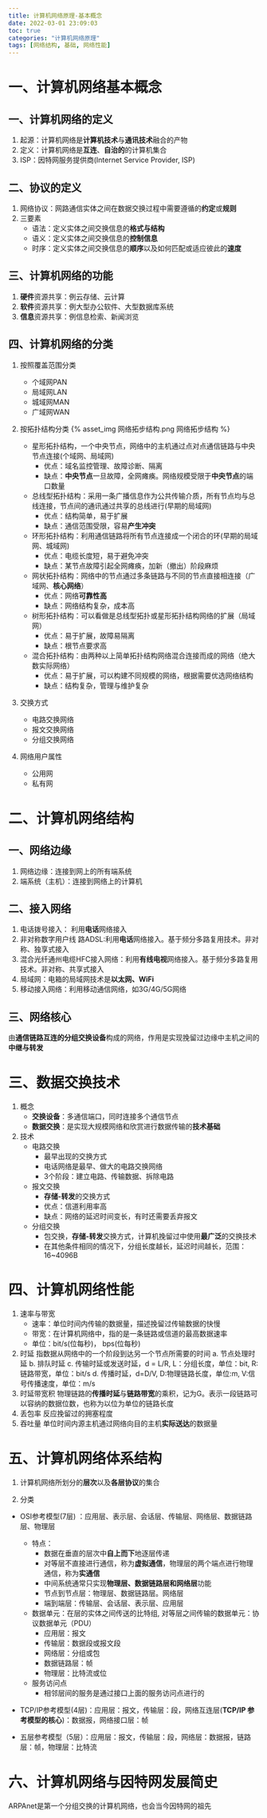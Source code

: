 ```yaml
---
title: 计算机网络原理-基本概念
date: 2022-03-01 23:09:03
toc: true
categories: "计算机网络原理"
tags: [网络结构, 基础, 网络性能]
---
```


# 一、计算机网络基本概念

## 一、计算机网络的定义
1. 起源：计算机网络是**计算机技术**与**通讯技术**融合的产物
2. 定义：计算机网络是**互连**、**自治的**的计算机集合
3. ISP：因特网服务提供商(Internet Service Provider, ISP)

## 二、协议的定义
1. 网络协议：网路通信实体之间在数据交换过程中需要遵循的**约定**或**规则**
2. 三要素
    - 语法：定义实体之间交换信息的**格式与结构**
    - 语义：定义实体之间交换信息的**控制信息**
    - 时序：定义实体之间交换信息的**顺序**以及如何匹配或适应彼此的**速度**


## 三、计算机网络的功能
1. **硬件**资源共享：例云存储、云计算
2. **软件**资源共享：例大型办公软件、大型数据库系统
3. **信息**资源共享：例信息检索、新闻浏览

## 四、计算机网络的分类
1. 按照覆盖范围分类
   - 个域网PAN 
   - 局域网LAN
   - 城域网MAN
   - 广域网WAN

2. 按拓扑结构分类
   {% asset_img 网络拓步结构.png 网络拓步结构 %}

   - 星形拓扑结构，一个中央节点，网络中的主机通过点对点通信链路与中央节点连接(个域网、局域网)
     - 优点：域名监控管理、故障诊断、隔离
     - 缺点：**中央节点**一旦故障，全网瘫痪。网络规模受限于**中央节点**的端口数量 
   - 总线型拓扑结构：采用一条广播信息作为公共传输介质，所有节点均与总线连接，节点间的通讯通过共享的总线进行(早期的局域网)
     - 优点：结构简单，易于扩展
     - 缺点：通信范围受限，容易**产生冲突**
   - 环形拓扑结构：利用通信链路将所有节点连接成一个闭合的环(早期的局域网、城域网)
     - 优点：电缆长度短，易于避免冲突
     - 缺点：某节点故障引起全网瘫痪，加新（撤出）阶段麻烦
   - 网状拓扑结构：网络中的节点通过多条链路与不同的节点直接相连接（广域网、**核心网络**）
     - 优点：网络**可靠性高**
     - 缺点：网络结构复杂，成本高
   - 树形拓扑结构：可以看做是总线型拓扑或星形拓扑结构网络的扩展（局域网）
     - 优点：易于扩展，故障易隔离
     - 缺点：根节点要求高
   - 混合拓扑结构：由两种以上简单拓扑结构网络混合连接而成的网络（绝大数实际网络）
     - 优点：易于扩展，可以构建不同规模的网络，根据需要优选网络结构
     - 缺点：结构复杂，管理与维护复杂
  
3. 交换方式
   - 电路交换网络
   - 报文交换网络
   - 分组交换网络
  
4. 网络用户属性
   - 公用网
   - 私有网
  
# 二、计算机网络结构

## 一、网络边缘
1. 网络边缘：连接到网上的所有端系统
2. 端系统（主机）：连接到网络上的计算机

## 二、接入网络
1. 电话拨号接入： 利用**电话**网络接入
2. 非对称数字用户线 路ADSL:利用**电话**网络接入。基于频分多路复用技术。非对称、独享式接入
3. 混合光纤通州电缆HFC接入网络：利用**有线电视**网络接入。基于频分多路复用技术。非对称、共享式接入
4. 局域网：电箱的局域网技术是**以太网、WiFi**
5. 移动接入网络：利用移动通信网络，如3G/4G/5G网络

## 三、网络核心
由**通信链路互连的分组交换设备**构成的网络，作用是实现挽留过边缘中主机之间的**中继与转发**

# 三、数据交换技术
1. 概念
    - **交换设备**：多通信端口，同时连接多个通信节点
    - **数据交换**：是实现大规模网络和欣赏进行数据传输的**技术基础**
2. 技术
   - 电路交换
      - 最早出现的交换方式
      - 电话网络是最早、做大的电路交换网络
      - 3个阶段：建立电路、传输数据、拆除电路
   - 报文交换
      - **存储-转发**的交换方式
      - 优点：信道利用率高
      - 缺点：网络的延迟时间变长，有时还需要丢弃报文
   - 分组交换
      - 包交换，**存储-转发**交换方式，计算机挽留过中使用**最广泛**的交换技术
      - 在其他条件相同的情况下，分组长度越长，延迟时间越长，范围：16~4096B

# 四、计算机网络性能
1. 速率与带宽
   - 速率：单位时间内传输的数据量，描述挽留过传输数据的快慢
   - 带宽：在计算机网络中，指的是一条链路或信道的最高数据速率
   - 单位：bit/s(位每秒)， bps(位每秒)
2. 时延
   指数据从网络中的一个阶段到达另一个节点所需要的时间
   a. 节点处理时延
   b. 排队时延
   c. 传输时延或发送时延，d = L/R, L：分组长度，单位：bit, R:链路带宽，单位：bit/s
   d. 传播时延，d=D/V, D:物理链路长度，单位:m, V:信号传播速度，单位：m/s
3. 时延带宽积
   物理链路的**传播时延**与**链路带宽**的乘积，记为G。表示一段链路可以容纳的数据位数，也称为以位为单位的链路长度
4. 丢包率
   反应挽留过的拥塞程度
5. 吞吐量
   单位时间内源主机通过网络向目的主机**实际送达**的数据量

# 五、计算机网络体系结构
1. 计算机网络所划分的**层次**以及**各层协议**的集合

2. 分类
  - OSI参考模型(7层) ：应用层、表示层、会话层、传输层、网络层、数据链路层、物理层
    - 特点：
      - 数据在垂直的层次中**自上而下**地逐层传递
      - 对等层不直接进行通信，称为**虚拟通信**，物理层的两个端点进行物理通信，称为**实通信**
      - 中间系统通常只实现**物理层、数据链路层和网络层**功能
      - 节点到节点层：物理层、数据链路层。网络层
      - 端到端层：传输层、会话层、表示层、应用层
    - 数据单元：在层的实体之间传送的比特组, 对等层之间传输的数据单元：协议数据单元（PDU） 
      - 应用层：报文
      - 传输层：数据段或报文段
      - 网络层：分组或包
      - 数据链路层：帧
      - 物理层：比特流或位 
    - 服务访问点
      - 相邻层间的服务是通过接口上面的服务访问点进行的
     
  
  - TCP/IP参考模型(4层)：应用层：报文，传输层：段，网络互连层(**TCP/IP 参考模型的核心**)：数据报，网络接口层：帧
  - 五层参考模型（5层）：应用层：报文，传输层：段，网络层：数据报，链路层：帧，物理层：比特流

# 六、计算机网络与因特网发展简史
ARPAnet是第一个分组交换的计算机网络，也会当今因特网的祖先